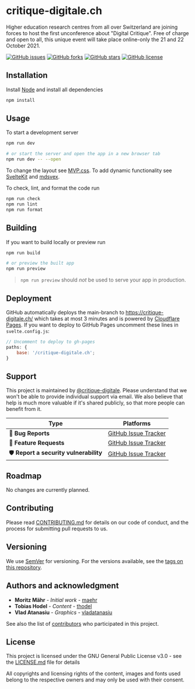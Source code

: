 # critique-digitale.ch

Higher education research centres from all over Switzerland are joining forces to host the first unconference about "Digital Critique". Free of charge and open to all, this unique event will take place online-only the 21 and 22 October 2021.

[![GitHub issues](https://img.shields.io/github/issues/critique-digitale/critique-digitale.ch.svg)](https://github.com/critique-digitale/critique-digitale.ch/issues)
[![GitHub forks](https://img.shields.io/github/forks/critique-digitale/critique-digitale.ch.svg)](https://github.com/critique-digitale/critique-digitale.ch/network)
[![GitHub stars](https://img.shields.io/github/stars/critique-digitale/critique-digitale.ch.svg)](https://github.com/critique-digitale/critique-digitale.ch/stargazers)
[![GitHub license](https://img.shields.io/github/license/critique-digitale/critique-digitale.ch.svg)](https://github.com/critique-digitale/critique-digitale.ch/blob/main/LICENSE.md)

## Installation

Install [Node](https://nodejs.org/) and install all dependencies

```bash
npm install
```

## Usage

To start a development server

```bash
npm run dev

# or start the server and open the app in a new browser tab
npm run dev -- --open
```

To change the layout see [MVP.css](https://andybrewer.github.io/mvp/). To add dynamic functionality see [SvelteKit](https://kit.svelte.dev/docs) and [mdsvex](https://mdsvex.pngwn.io/).

To check, lint, and format the code run

```bash
npm run check
npm run lint
npm run format
```

## Building

If you want to build locally or preview run

```bash
npm run build

# or preview the built app
npm run preview
```

> `npm run preview` should _not_ be used to serve your app in production.

## Deployment

GitHub automatically deploys the main-branch to <https://critique-digitale.ch/> which takes at most 3 minutes and is powered by [Cloudflare Pages](https://pages.cloudflare.com/). If you want to deploy to GitHub Pages uncomment these lines in `svelte.config.js`:

```js
// Uncomment to deploy to gh-pages
paths: {
	base: '/critique-digitale.ch';
}
```

## Support

This project is maintained by [@critique-digitale](https://github.com/critique-digitale). Please understand that we won't be able to provide individual support via email. We also believe that help is much more valuable if it's shared publicly, so that more people can benefit from it.

| Type                                  | Platforms                                                                                |
| ------------------------------------- | ---------------------------------------------------------------------------------------- |
| 🚨 **Bug Reports**                    | [GitHub Issue Tracker](https://github.com/critique-digitale/critique-digitale.ch/issues) |
| 🎁 **Feature Requests**               | [GitHub Issue Tracker](https://github.com/critique-digitale/critique-digitale.ch/issues) |
| 🛡 **Report a security vulnerability** | [GitHub Issue Tracker](https://github.com/critique-digitale/critique-digitale.ch/issues) |

## Roadmap

No changes are currently planned.

## Contributing

Please read [CONTRIBUTING.md](CONTRIBUTING.md) for details on our code of conduct, and the process for submitting pull requests to us.

## Versioning

We use [SemVer](http://semver.org/) for versioning. For the versions available, see the [tags on this repository](https://github.com/critique-digitale/critique-digitale.ch/tags).

## Authors and acknowledgment

- **Moritz Mähr** - _Initial work_ - [maehr](https://github.com/maehr)
- **Tobias Hodel** - _Content_ - [thodel](https://github.com/thodel)
- **Vlad Atanasiu** - _Graphics_ - [vladatanasiu](https://github.com/vladatanasiu)

See also the list of [contributors](https://github.com/critique-digitale/critique-digitale.ch/graphs/contributors) who participated in this project.

## License

This project is licensed under the GNU General Public License v3.0 - see the [LICENSE.md](LICENSE.md) file for details

All copyrights and licensing rights of the content, images and fonts used belong to the respective owners and may only be used with their consent.
